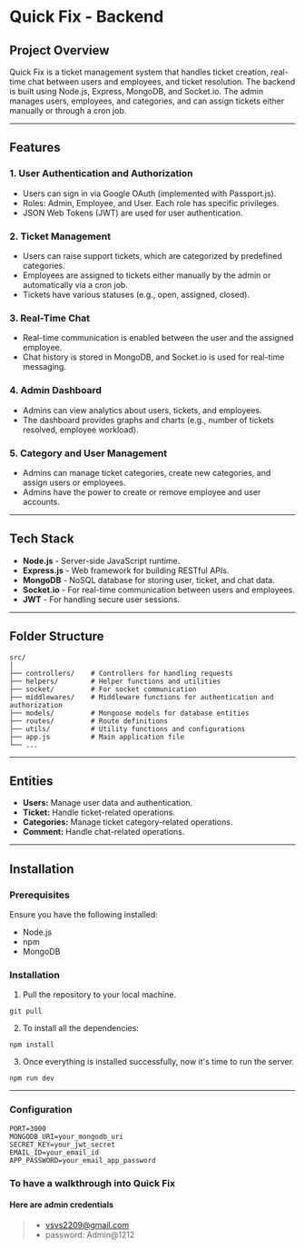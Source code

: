 # Quick Fix - Backend

## Project Overview

Quick Fix is a ticket management system that handles ticket creation, real-time chat between users and employees, and ticket resolution. The backend is built using Node.js, Express, MongoDB, and Socket.io. The admin manages users, employees, and categories, and can assign tickets either manually or through a cron job.

---

## Features

### 1. **User Authentication and Authorization**

- Users can sign in via Google OAuth (implemented with Passport.js).
- Roles: Admin, Employee, and User. Each role has specific privileges.
- JSON Web Tokens (JWT) are used for user authentication.

### 2. **Ticket Management**

- Users can raise support tickets, which are categorized by predefined categories.
- Employees are assigned to tickets either manually by the admin or automatically via a cron job.
- Tickets have various statuses (e.g., open, assigned, closed).

### 3. **Real-Time Chat**

- Real-time communication is enabled between the user and the assigned employee.
- Chat history is stored in MongoDB, and Socket.io is used for real-time messaging.

### 4. **Admin Dashboard**

- Admins can view analytics about users, tickets, and employees.
- The dashboard provides graphs and charts (e.g., number of tickets resolved, employee workload).

### 5. **Category and User Management**

- Admins can manage ticket categories, create new categories, and assign users or employees.
- Admins have the power to create or remove employee and user accounts.

---

## Tech Stack

- **Node.js** - Server-side JavaScript runtime.
- **Express.js** - Web framework for building RESTful APIs.
- **MongoDB** - NoSQL database for storing user, ticket, and chat data.
- **Socket.io** - For real-time communication between users and employees.
- **JWT** - For handling secure user sessions.

---

## Folder Structure

```
src/
│
├── controllers/    # Controllers for handling requests
├── helpers/        # Helper functions and utilities
├── socket/         # For socket communication
├── middlewares/    # Middleware functions for authentication and authorization
├── models/         # Mongoose models for database entities
├── routes/         # Route definitions
├── utils/          # Utility functions and configurations
├── app.js          # Main application file
└── ...
```

---

## Entities

- **Users:** Manage user data and authentication.
- **Ticket:** Handle ticket-related operations.
- **Categories:** Manage ticket category-related operations.
- **Comment:** Handle chat-related operations.

---

## Installation

### Prerequisites

Ensure you have the following installed:

- Node.js
- npm
- MongoDB

### Installation

1. Pull the repository to your local machine.

```
git pull
```

2. To install all the dependencies:

```
npm install
```

3. Once everything is installed successfully, now it's time to run the server.

```
npm run dev
```

---

### Configuration

```
PORT=3000
MONGODB_URI=your_mongodb_uri
SECRET_KEY=your_jwt_secret
EMAIL_ID=your_email_id
APP_PASSWORD=your_email_app_password
```

### To have a walkthrough into Quick Fix

#### Here are admin credentials

> - vsvs2209@gmail.com
> - password: Admin@1212
